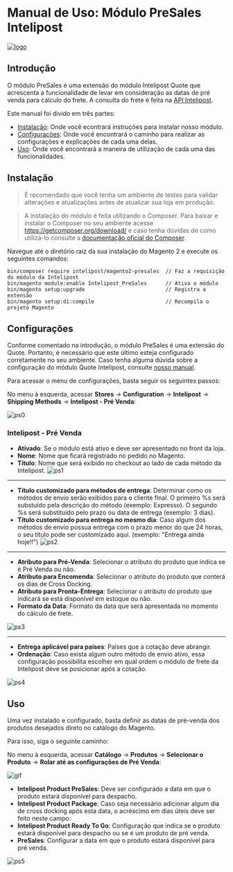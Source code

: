 # Manual de Uso: Módulo PreSales Intelipost

[![logo](https://image.prntscr.com/image/E8AfiBL7RQKKVychm7Aubw.png)](http://www.intelipost.com.br)

## Introdução

O módulo PreSales é uma extensão do módulo Intelipost Quote que acrescenta a funcionalidade de levar em consideração as datas de pré venda para cálculo do frete.
A consulta do frete é feita na [API Intelipost](https://docs.intelipost.com.br/v1/cotacao/criar-cotacao-por-produto).

Este manual foi divido em três partes:

  - [Instalação](#instalação): Onde você econtrará instruções para instalar nosso módulo.
  - [Configurações](#configurações): Onde você encontrará o caminho para realizar as configurações e explicações de cada uma delas.
  - [Uso](#uso): Onde você encontrará a maneira de utilização de cada uma das funcionalidades.
  
## Instalação
> É recomendado que você tenha um ambiente de testes para validar alterações e atualizações antes de atualizar sua loja em produção.

> A instalação do módulo é feita utilizando o Composer. Para baixar e instalar o Composer no seu ambiente acesse https://getcomposer.org/download/ e caso tenha dúvidas de como utilizá-lo consulte a [documentação oficial do Composer](https://getcomposer.org/doc/).

Navegue até o diretório raíz da sua instalação do Magento 2 e execute os seguintes comandos:


```
bin/composer require intelipost/magento2-presales  // Faz a requisição do módulo da Intelipost
bin/magento module:enable Intelipost_PreSales      // Ativa o módulo
bin/magento setup:upgrade                          // Registra a extensão
bin/magento setup:di:compile                       // Recompila o projeto Magento
```

## Configurações
Conforme comentado na introdução, o módulo PreSales é uma extensão do Quote. Portanto, é necessário que este último esteja configurado corretamente no seu ambiente.
Caso tenha alguma dúvida sobre a configuração do módulo Quote Intelipost, consulte [nosso manual](https://github.com/intelipost/magento2-quote).

Para acessar o menu de configurações, basta seguir os seguintes passos:

No menu à esquerda, acessar **Stores** -> **Configuration** -> **Intelipost** -> **Shipping Methods** -> **Intelipost - Pré Venda**:

![ps0](https://s3.amazonaws.com/email-assets.intelipost.net/integracoes/presales1.gif)


### Intelipost - Pré Venda

- **Ativado**: Se o módulo está ativo e deve ser apresentado no front da loja.
- **Nome**: Nome que ficará registrado no pedido no Magento.
- **Título**: Nome que será exibido no checkout ao lado de cada método da Intelipost.
![ps1](https://s3.amazonaws.com/email-assets.intelipost.net/integracoes/quote1.png)
------------

- **Título customizado para métodos de entrega**: Determinar como os métodos de envio serão exibidos para o cliente final. O primeiro %s será substuído pela descrição do método (exemplo: Expresso). O segundo %s será substituído pelo prazo ou data de entrega (exemplo: 3 dias).
- **Título customizado para entrega no mesmo dia**: Caso algum dos métodos de envio possua entrega com o prazo menor do que 24 horas, o seu título pode ser customizado aqui. (exemplo: "Entrega ainda hoje!!")
![ps2](https://s3.amazonaws.com/email-assets.intelipost.net/integracoes/presales1.png)
------------

- **Atributo para Pré-Venda**: Selecionar o atributo do produto que indica se é Pré Venda ou não.
- **Atributo para Encomenda**: Selecionar o atributo do produto que conterá os dias de Cross Docking.
- **Atributo para Pronta-Entrega**: Selecionar o atributo do produto que indicará se está disponível em estoque ou não.
- **Formato da Data**: Formato da data que será apresentada no momento do cálculo de frete.

![ps3](https://s3.amazonaws.com/email-assets.intelipost.net/integracoes/presales2.png)

------------

- **Entrega aplicável para países**: Países que a cotação deve abrangir.
- **Ordenação**: Caso exista algum outro método de envio ativo, essa configuração possibilita escolher em qual ordem o módulo de frete da Intelipost deve se posicionar após a cotação.

![ps4](https://s3.amazonaws.com/email-assets.intelipost.net/integracoes/presales3.png)


## Uso

Uma vez instalado e configurado, basta definir as datas de pré-venda dos produtos desejados direto no catálogo do Magento.

Para isso, siga o seguinte caminho:

No menu à esquerda, acessar **Catálogo** -> **Produtos** -> **Selecionar o Produto** -> **Rolar até as configurações de Pré Venda**:


![gif](https://s3.amazonaws.com/email-assets.intelipost.net/integracoes/presales5.gif)

- **Intelipost Product PreSales**: Deve ser configurado a data em que o produto estará disponível para despacho.
- **Intelipost Product Package**: Caso seja necessário adicionar algum dia de cross docking após esta data, o acréscimo em dias úteis deve ser feito neste campo.
- **Intelipost Product Ready To Go**: Configuração que indica se o produto estará disponível para despacho ou se é um produto de pré venda.
- **PreSales**: Configurar a data em que o produto estará disponível para pré venda.

![ps5](https://s3.amazonaws.com/email-assets.intelipost.net/integracoes/presales4.png)
